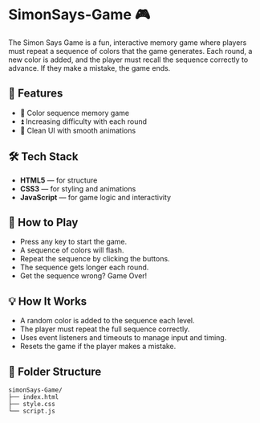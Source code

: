 # SimonSays-Game 🎮

The Simon Says Game is a fun, interactive memory game where players must repeat a sequence of colors that the game generates. Each round, a new color is added, and the player must recall the sequence correctly to advance. If they make a mistake, the game ends.

## 🚀 Features

- 🎵 Color sequence memory game
- ⏫ Increasing difficulty with each round
- 🎨 Clean UI with smooth animations

## 🛠️ Tech Stack

- **HTML5** — for structure  
- **CSS3** — for styling and animations  
- **JavaScript** — for game logic and interactivity

## 📌 How to Play

- Press any key to start the game.
- A sequence of colors will flash.
- Repeat the sequence by clicking the buttons.
- The sequence gets longer each round.
- Get the sequence wrong? Game Over!

## 💡 How It Works
- A random color is added to the sequence each level.
- The player must repeat the full sequence correctly.
- Uses event listeners and timeouts to manage input and timing.
- Resets the game if the player makes a mistake.


## 📂 Folder Structure

```plaintext
simonSays-Game/
├── index.html
├── style.css
└── script.js
